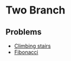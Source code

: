 # Two Branch

## Problems

- [Climbing stairs](./001_climbing_stairs)
- [Fibonacci](./002_fibonacci)
